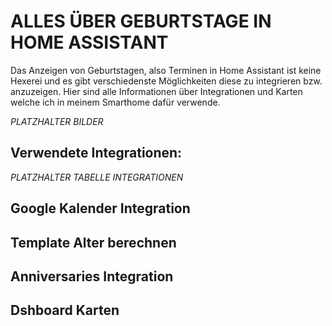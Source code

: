 # ALLES ÜBER GEBURTSTAGE IN HOME ASSISTANT

Das Anzeigen von Geburtstagen, also Terminen in Home Assistant ist keine Hexerei und es gibt verschiedenste Möglichkeiten diese zu integrieren bzw. anzuzeigen. Hier sind alle Informationen über Integrationen und Karten welche ich in meinem Smarthome dafür verwende.

*PLATZHALTER BILDER*
<!-- Dies ist ein nicht sichtbarer Kommentar -->
## Verwendete Integrationen:

*PLATZHALTER TABELLE INTEGRATIONEN*

## Google Kalender Integration


## Template Alter berechnen


## Anniversaries Integration


## Dshboard Karten